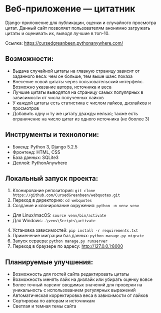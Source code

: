 # Веб-приложение — цитатник
Django-приложение для публикации, оценки и случайного просмотра цитат. Данный сайт позволяет пользователям анонимно загружать цитаты и оценивать их, выводя лучшие в топ-10.

Ссылка: https://cursedgreanbeen.pythonanywhere.com/

## Возможности:
- Выдача случайной цитаты на главную страницу зависит от заданного веса: чем он больше, тем выше шанс показа
- Внесение новой цитаты через пользовательский интерфейс. Возможно указание автора, источника и веса
- Лучшие цитаты выводятся на страницу самых популярных в зависимости от числа полученных лайков
- У каждой цитаты есть статистика с числом лайков, дизлайков и просмотров
- Добавить одну и ту же цитату дважды нельзя; также есть ограничение на число цитат из одного источника (не боолее 3)

## Инструменты и технологии:
- Бэкенд: Python 3, Django 5.2.5
- Фронтенд: HTML, CSS
- База данных: SQLite3
- Деплой: PythonAnywhere

## Локальный запуск проекта:
1. Клонирование репозитория:
   ```git clone https://github.com/CursedGreanbeen/webquotes.git```
2. Переход в директорию:
   ```cd webquotes```
3. Создание и клонирование окружения:
   ```python -m venv venv```
- Для Linux/macOS:
   ```source venv/bin/activate```
- Для Windows:
   ```.\venv\Scripts\activate```
4. Установка зависимостей:
   ```pip install -r requirements.txt```
5. Применение миграции баз данных:
   ```python manage.py migrate```
6. Запуск сервера:
   ```python manage.py runserver```
7. Переход в браузере по адресу: http://127.0.0.1:8000           

 ## Планируемые улучшения:
 - Возможность для гостей сайта редактировать цитаты
 - Возможность менять лайк на дизлайк или убирать оценку вовсе
 - Более точный парсинг вводимых значений для проверки на уникальность с использованием регулярных выражений
 - Автоматическая корректировка веса в зависимости от лайков
 - Сортировка по авторам и источникам 
 - Светлая и темная темы сайта
